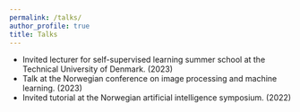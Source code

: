 ```yaml
---
permalink: /talks/
author_profile: true
title: Talks
---
```


* Invited lecturer for self-supervised learning summer school at the Technical University of Denmark. (2023)
* Talk at the Norwegian conference on image processing and machine learning. (2023)
* Invited tutorial at the Norwegian artificial intelligence symposium. (2022)
